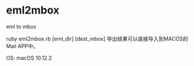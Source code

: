 # eml2mbox
eml to mbox

ruby eml2mbox.rb [eml_dir] [dest_mbox]
导出结果可以直接导入到MACOS的Mail APP中。

OS: macOS 10.12.2

